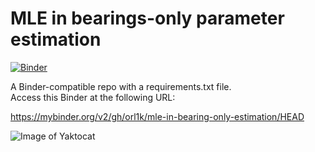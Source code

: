 # MLE in bearings-only parameter estimation

[![Binder](https://mybinder.org/badge_logo.svg)](https://mybinder.org/v2/gh/orl1k/mle-in-bearing-only-estimation/HEAD)

A Binder-compatible repo with a requirements.txt file.  
Access this Binder at the following URL:

https://mybinder.org/v2/gh/orl1k/mle-in-bearing-only-estimation/HEAD

![Image of Yaktocat](https://sun9-62.userapi.com/impg/tMFOFJOINRqXnOpzaSrdeLXcbpGwATwd_vLRkA/QcUUX1zbw2U.jpg?size=1448x690&quality=96&sign=d81b2e944e6e686d3e5ab88a1de9897d&type=album)
